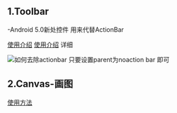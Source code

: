 

1.Toolbar 
----------
-Android 5.0新处控件 用来代替ActionBar

[使用介绍][1]
[使用介绍][2] 详细

![如何去除actionbar 只要设置parent为noaction bar 即可][3]

2.Canvas-画图
----------
[使用方法][4]


  [1]: http://www.codeceo.com/article/android-toolbar-develop.html
  [2]: http://www.jcodecraeer.com/a/anzhuokaifa/androidkaifa/2014/1118/2006.html
  [3]: ./images/1468070057816.jpg "1468070057816.jpg"
  [4]: http://blog.sina.com.cn/s/blog_4cd5d2bb0101g2la.html